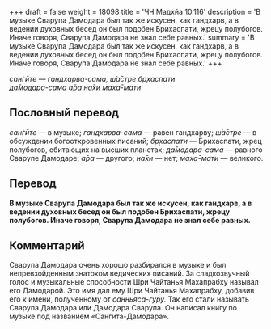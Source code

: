 +++
draft = false
weight = 18098
title = 'ЧЧ Мадхйа 10.116'
description = 'В музыке Сварупа Дамодара был так же искусен, как гандхарв, а в ведении духовных бесед он был подобен Брихаспати, жрецу полубогов. Иначе говоря, Сварупа Дамодара не знал себе равных.'
summary = 'В музыке Сварупа Дамодара был так же искусен, как гандхарв, а в ведении духовных бесед он был подобен Брихаспати, жрецу полубогов. Иначе говоря, Сварупа Дамодара не знал себе равных.'
+++

_сан̇гӣте — гандхарва-сама, ш́а̄стре бр̣хаспати  
да̄модара-сама а̄ра на̄хи маха̄-мати_

## Пословный перевод

_сан̇гӣте_ — в музыке; _гандхарва_\-_сама_ — равен гандхарву; _ш́а̄стре_ — в обсуждении богооткровенных писаний; _бр̣хаспати_ — Брихаспати, жрец полубогов, обитающих на высших планетах; _да̄модара_\-_сама_ — равного Сварупе Дамодаре; _а̄ра_ — другого; _на̄хи_ — нет; _маха̄_\-_мати_ — великого.

## Перевод

**В музыке Сварупа Дамодара был так же искусен, как гандхарв, а в ведении духовных бесед он был подобен Брихаспати, жрецу полубогов. Иначе говоря, Сварупа Дамодара не знал себе равных.**

## Комментарий

Сварупа Дамодара очень хорошо разбирался в музыке и был непревзойденным знатоком ведических писаний. За сладкозвучный голос и музыкальные способности Шри Чайтанья Махапрабху называл его Дамодарой. Это имя дал ему Шри Чайтанья Махапрабху, добавив его к имени, полученному от _санньяса-гуру._ Так его стали называть Сварупа Дамодара или Дамодара Сварупа. Он написал книгу по музыке под названием «Сангита-Дамодара».
